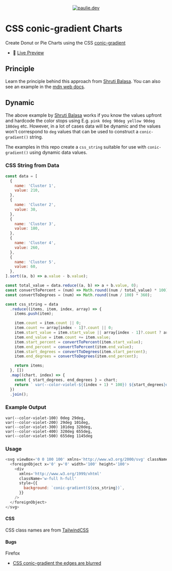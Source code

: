 <p align="center">
  <a href="https://css-conic-gradient-charts.vercel.app/">
    <img alt="paulie.dev" src="https://css-conic-gradient-charts.vercel.app/open-graph-image.jpg" />
  </a>
</p>

# CSS conic-gradient Charts

Create Donut or Pie Charts using the CSS [conic-gradient](https://developer.mozilla.org/en-US/docs/Web/CSS/gradient/conic-gradient)

- 🚀 [Live Preview](https://css-conic-gradient-charts.vercel.app/)

## Principle

Learn the principle behind this approach from [Shruti Balasa](https://twitter.com/shrutibalasa/status/1612785019159982080?s=20&t=6TLkMmRjOFQxKP7W-jFPcA). You can also see an example in the [mdn web docs](https://developer.mozilla.org/en-US/docs/Web/CSS/gradient/conic-gradient#gradient_pie-chart).

## Dynamic

The above example by [Shruti Balasa](https://twitter.com/shrutibalasa/status/1612785019159982080?s=20&t=6TLkMmRjOFQxKP7W-jFPcA) works if you know the values upfront and hardcode the color stops using E.g. `pink 0deg 90deg yellow 90deg 180deg` etc. However, in a lot of cases data will be dynamic and the values won't correspond to `deg` values that can be used to construct a `conic-gradient()` string.

The examples in this repo create a `css_string` suitable for use with `conic-gradient()` using dynamic data values.

### CSS String from Data

```javascript
const data = [
  {
    name: 'Cluster 1',
    value: 210,
  },
  {
    name: 'Cluster 2',
    value: 30,
  },
  {
    name: 'Cluster 3',
    value: 180,
  },
  {
    name: 'Cluster 4',
    value: 260,
  },
  {
    name: 'Cluster 5',
    value: 60,
  },
].sort((a, b) => a.value - b.value);

const total_value = data.reduce((a, b) => a + b.value, 0);
const convertToPercent = (num) => Math.round((num / total_value) * 100);
const convertToDegrees = (num) => Math.round((num / 100) * 360);

const css_string = data
  .reduce((items, item, index, array) => {
    items.push(item);

    item.count = item.count || 0;
    item.count += array[index - 1]?.count || 0;
    item.start_value = item.start_value || array[index - 1]?.count ? array[index - 1].count : 0;
    item.end_value = item.count += item.value;
    item.start_percent = convertToPercent(item.start_value);
    item.end_percent = convertToPercent(item.end_value);
    item.start_degrees = convertToDegrees(item.start_percent);
    item.end_degrees = convertToDegrees(item.end_percent);

    return items;
  }, [])
  .map((chart, index) => {
    const { start_degrees, end_degrees } = chart;
    return ` var(--color-violet-${(index + 1) * 100}) ${start_degrees}deg ${end_degrees}deg`;
  })
  .join();
```

### Example Output

```shell
var(--color-violet-100) 0deg 29deg,
var(--color-violet-200) 29deg 101deg,
var(--color-violet-300) 101deg 320deg,
var(--color-violet-400) 320deg 655deg,
var(--color-violet-500) 655deg 1145deg
```

### Usage

```javascript
<svg viewBox='0 0 100 100' xmlns='http://www.w3.org/2000/svg' className='rounded-full'>
  <foreignObject x='0' y='0' width='100' height='100'>
    <div
      xmlns='http://www.w3.org/1999/xhtml'
      className='w-full h-full'
      style={{
        background: `conic-gradient(${css_string})`,
      }}
    />
  </foreignObject>
</svg>
```

#### CSS

CSS class names are from [TailwindCSS](https://tailwindcss.com/docs/customizing-colors)

#### Bugs

Firefox

- [CSS conic-gradient the edges are blurred](https://bugzilla.mozilla.org/show_bug.cgi?id=1625917)
